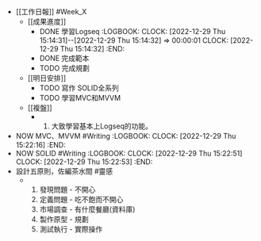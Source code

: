 - [[工作日報]] #Week_X
	- [[成果進度]]
		- DONE 學習Logseq
		  :LOGBOOK:
		  CLOCK: [2022-12-29 Thu 15:14:31]--[2022-12-29 Thu 15:14:32] =>  00:00:01
		  CLOCK: [2022-12-29 Thu 15:14:32]
		  :END:
		- DONE  完成範本
		- TODO 完成規劃
	- [[明日安排]]
		- TODO 寫作 SOLID全系列
		- TODO 學習MVC和MVVM
	- [[複盤]]
		- 1. 大致學習基本上Logseq的功能。
- NOW MVC、MVVM #Writing
  :LOGBOOK:
  CLOCK: [2022-12-29 Thu 15:22:16]
  :END:
- NOW SOLID #Writing
  :LOGBOOK:
  CLOCK: [2022-12-29 Thu 15:22:51]
  CLOCK: [2022-12-29 Thu 15:22:53]
  :END:
- 設計五原則，佐編茶水間 #靈感
	- 1.  發現問題 - 不開心
	  2.  定義問題 - 吃不飽而不開心
	  3.  市場調查 - 有什麼餐廳(資料庫)
	  4.  製作原型 - 規劃
	  5.  測試執行 - 實際操作